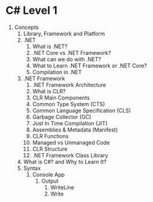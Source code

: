 # C# Level 1

1. Concepts
    1. Library, Framework and Platform
    2. .NET
        1. What is .NET?
        2. .NET Core vs .NET Framework?
        3. What can we do with .NET?
        4. What to Learn .NET Framework or .NET Core?
        5. Compilation in .NET
    3. .NET Framework
        1. .NET Framework Architecture
        2. What is CLR?
        3. CLR Main Components
        4. Common Type System (CTS)
        5. Common Language Specification (CLS)
        6. Garbage Collector (GC)
        7. Just In Time Compilation (JIT)
        8. Assemblies & Metadata (Manifest)
        9. CLR Functions
        10. Managed vs Unmanaged Code
        11. CLR Structure
        12. .NET Framework Class Library
    4. What is C#? and Why to Learn It?
    5. Syntax
        1. Console App
            1. Output
                1. WriteLine
                2. Write